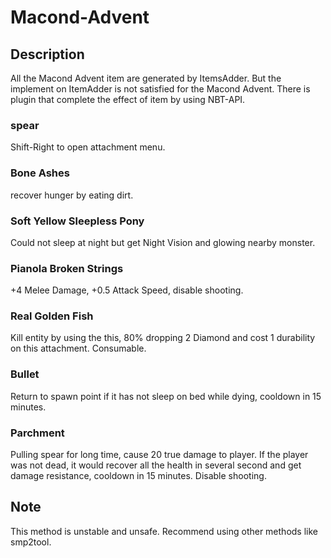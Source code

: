 # Macond-Advent
 
## Description
All the Macond Advent item are generated by ItemsAdder. But the implement on ItemAdder is not satisfied for the Macond Advent. There is plugin that complete the effect of item by using NBT-API.

### spear
Shift-Right to open attachment menu. 

### Bone Ashes
recover hunger by eating dirt.

### Soft Yellow Sleepless Pony
Could not sleep at night but get Night Vision and glowing nearby monster.

### Pianola Broken Strings
+4 Melee Damage, +0.5 Attack Speed, disable shooting.

### Real Golden Fish
Kill entity by using the this, 80% dropping 2 Diamond and cost 1 durability on this attachment. Consumable.

### Bullet
Return to spawn point if it has not sleep on bed while dying, cooldown in 15 minutes.

### Parchment
Pulling spear for long time, cause 20 true damage to player. If the player was not dead, it would recover all the health in several second and get damage resistance, cooldown in 15 minutes. Disable shooting.

## Note
This method is unstable and unsafe. Recommend using other methods like smp2tool.
